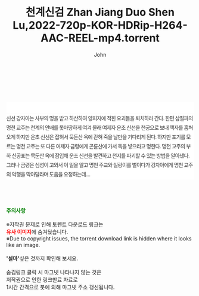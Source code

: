 ﻿---
layout: post
title:  "천계신검 Zhan Jiang Duo Shen Lu,2022-720p-KOR-HDRip-H264-AAC-REEL-mp4.torrent"
author: John
categories: [ 영화 ]
tags: [  ]
image:  
description: "천계신검 Zhan Jiang Duo Shen Lu,2022-720p-KOR-HDRip-H264-AAC-REEL-mp4 torrent 정보 공유"
toc: true
toc_sticky: true
---

<br>
<div class="view-img">
<a class="view_image" href="http://torrentmobile62.com/bbs/view_image.php?fn=%2Fdata%2Ffile%2Fmovie%2F3735183265_ThvCSLze_6dc64feacbbb90aeab854c07a6e0d8147ab16592.jpg" target="_blank"><img alt="" class="img-tag" content="http://torrentmobile62.com/data/file/movie/3735183265_ThvCSLze_6dc64feacbbb90aeab854c07a6e0d8147ab16592.jpg" itemprop="image" src="http://torrentmobile62.com/data/file/movie/3735183265_ThvCSLze_6dc64feacbbb90aeab854c07a6e0d8147ab16592.jpg"/></a><a class="view_image" href="http://torrentmobile62.com/bbs/view_image.php?fn=%2Fdata%2Ffile%2Fmovie%2F3735183265_d9nf1JXV_90635067f32b78f048992565b890c56d64f84c4c.jpg" target="_blank"><img alt="" class="img-tag" content="http://torrentmobile62.com/data/file/movie/3735183265_d9nf1JXV_90635067f32b78f048992565b890c56d64f84c4c.jpg" itemprop="image" src="http://torrentmobile62.com/data/file/movie/3735183265_d9nf1JXV_90635067f32b78f048992565b890c56d64f84c4c.jpg"/></a></div><div class="view-content" itemprop="description">
<p><br/></p><div class="title_area" style="margin:0px 0px 9px;padding:0px;list-style:none;font-family:'나눔고딕', NanumGothic, '돋움', Dotum, Helvetica, 'AppleSDGothicNeo-Medium', AppleGothic, sans-serif;height:30px;float:none;background-color:rgb(255,255,255);"><h4 class="h_story" style="margin:5px 10px 0px 0px;padding:0px;list-style:none;font-family:'돋움', sans-serif;height:18px;width:49px;background:url(&quot;https://ssl.pstatic.net/static/movie/2020/10/h_tx_sp5.png&quot;) no-repeat 0px -17px;float:left;"><strong class="blind" style="margin:0px;padding:0px;list-style:none;font-size:0px;font-family:inherit;color:inherit;width:1px;height:1px;line-height:0;">줄거리</strong></h4></div><p class="con_tx" style="margin-top:-7px;margin-bottom:-6px;list-style:none;font-size:14px;font-family:'나눔고딕', NanumGothic, '돋움', Dotum, Helvetica, 'AppleSDGothicNeo-Medium', AppleGothic, sans-serif;color:rgb(51,51,51);background-image:url(&quot;https://ssl.pstatic.net/static/movie/2014/01/blank.gif&quot;);letter-spacing:-1px;line-height:25px;background-color:rgb(255,255,255);">신선 강자아는 사부의 명을 받고 하산하여 양피지에 적힌 요괴들을 퇴치하러 간다. 한편 삼절파의 명천 교주는 천계의 안배를 못마땅하게 여겨 몰래 여제자 운초 신선을 천궁으로 보내 책자를 훔쳐 오게 하지만 운초 신선은 잡혀서 묵둔산 옥에 갇혀 죽을 날만을 기다리게 된다. 하지만 포기를 모르는 명천 교주는 또 다른 여제자 금령에게 곤륜산에 가서 독을 넣으라고 명한다. 명천 교주의 부하 신공표는 묵둔산 옥에 잠입해 운초 신선을 발견하고 천지를 파괴할 수 있는 방법을 알아낸다. 그러나 금령은 심성이 고와서 이 일을 알고 명천 주교와 실랑이를 벌이다가 강자아에게 명천 교주의 악행을 막아달라며 도움을 요청하는데....</p> </div>
    
<br><br><br>
<p data-ke-size="size16"><b><span style="color: green;">주의사항</span></b><br /><br />※저작권 문제로 인해 토렌트 다운로드 링크는<br /><b><span style="color: red;">유사 이미지</span></b>에 숨겨뒀습니다.<br />※Due to copyright issues, the torrent download link is hidden where it looks like an image.<br /><br /><b>'설마'</b>싶은 것까지 확인해 보세요.<br /><br />숨김링크 클릭 시 마그넷 나타나지 않는 것은<br />저작권으로 인한 링크만료 자료로<br />1시간 간격으로 봇에 의해 마그넷 주소 갱신됩니다.</p>
